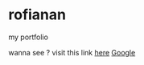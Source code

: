 # rofianan

my portfolio

wanna see ?
visit this link 
<a href="rfanan.netlify.app" target="_blank">here</a>
<a href="https://www.google.com/" target="_blank">Google</a>
